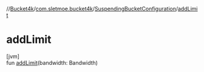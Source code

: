 //[Bucket4k](../../../index.md)/[com.sletmoe.bucket4k](../index.md)/[SuspendingBucketConfiguration](index.md)/[addLimit](add-limit.md)

# addLimit

[jvm]\
fun [addLimit](add-limit.md)(bandwidth: Bandwidth)
